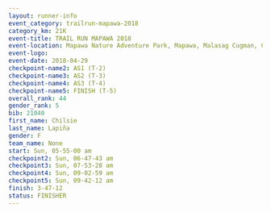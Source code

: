 ```yaml
---
layout: runner-info 
event_category: trailrun-mapawa-2018 
category_km: 21K 
event-title: TRAIL RUN MAPAWA 2018 
event-location: Mapawa Nature Adventure Park, Mapawa, Malasag Cugman, Cagayan de Oro Philippines 
event-logo: 
event-date: 2018-04-29 
checkpoint-name2: AS1 (T-2) 
checkpoint-name3: AS2 (T-3) 
checkpoint-name4: AS3 (T-4) 
checkpoint-name5: FINISH (T-5) 
overall_rank: 44
gender_rank: 5
bib: 21040
first_name: Chilsie
last_name: Lapiña
gender: F
team_name: None
start: Sun, 05-55-00 am
checkpoint2: Sun, 06-47-43 am
checkpoint3: Sun, 07-53-28 am
checkpoint4: Sun, 09-02-59 am
checkpoint5: Sun, 09-42-12 am
finish: 3-47-12
status: FINISHER
---
```

